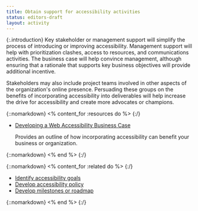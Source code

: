 ```yaml
---
title: Obtain support for accessibility activities
status: editors-draft
layout: activity
---
```


{:.introduction}
Key stakeholder or management support will simplify the process of introducing or improving accessibility. Management support will help with prioritization clashes, access to resources, and communications activities. The business case will help convince management, although ensuring that a rationale that supports key business objectives will provide additional incentive.

Stakeholders may also include project teams involved in other aspects of the organization's online presence. Persuading these groups on the benefits of incorporating accessibility into deliverables will help increase the drive for accessibility and create more advocates or champions.

{::nomarkdown}
<% content_for :resources do %>
{:/}

* [Developing a Web Accessibility Business Case](/WAI/bcase/Overview)

  Provides an outline of how incorporating accessibility can benefit your business or organization.
  
{::nomarkdown}
<% end %>
{:/}

{::nomarkdown}
<% content_for :related do %>
{:/}

* [Identify accessibility goals](identify_goals.html)
* [Develop accessibility policy](../plan/develop_policy.html)
* [Develop milestones or roadmap](../plan/develop_roadmap.html)

{::nomarkdown}
<% end %>
{:/}
